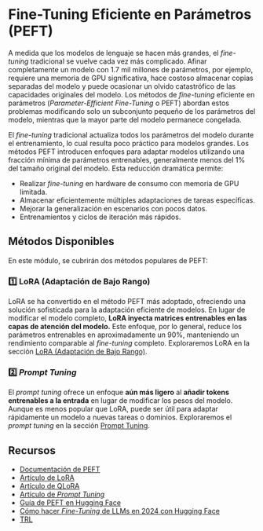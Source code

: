 # Fine-Tuning Eficiente en Parámetros (PEFT)

A medida que los modelos de lenguaje se hacen más grandes, el *fine-tuning* tradicional se vuelve cada vez más complicado. Afinar completamente un modelo con 1.7 mil millones de parámetros, por ejemplo, requiere una memoria de GPU significativa, hace costoso almacenar copias separadas del modelo y puede ocasionar un olvido catastrófico de las capacidades originales del modelo. Los métodos de *fine-tuning* eficiente en parámetros (*Parameter-Efficient Fine-Tuning* o PEFT) abordan estos problemas modificando solo un subconjunto pequeño de los parámetros del modelo, mientras que la mayor parte del modelo permanece congelada.

El *fine-tuning* tradicional actualiza todos los parámetros del modelo durante el entrenamiento, lo cual resulta poco práctico para modelos grandes. Los métodos PEFT introducen enfoques para adaptar modelos utilizando una fracción mínima de parámetros entrenables, generalmente menos del 1% del tamaño original del modelo. Esta reducción dramática permite:

- Realizar *fine-tuning* en hardware de consumo con memoria de GPU limitada.
- Almacenar eficientemente múltiples adaptaciones de tareas específicas.
- Mejorar la generalización en escenarios con pocos datos.
- Entrenamientos y ciclos de iteración más rápidos.

## Métodos Disponibles

En este módulo, se cubrirán dos métodos populares de PEFT:

### 1️⃣ LoRA (Adaptación de Bajo Rango)

LoRA se ha convertido en el método PEFT más adoptado, ofreciendo una solución sofisticada para la adaptación eficiente de modelos. En lugar de modificar el modelo completo, **LoRA inyecta matrices entrenables en las capas de atención del modelo.** Este enfoque, por lo general, reduce los parámetros entrenables en aproximadamente un 90%, manteniendo un rendimiento comparable al *fine-tuning* completo. Exploraremos LoRA en la sección [LoRA (Adaptación de Bajo Rango)](./lora_adapters.md).

### 2️⃣ *Prompt Tuning*

El *prompt tuning* ofrece un enfoque **aún más ligero** al **añadir tokens entrenables a la entrada** en lugar de modificar los pesos del modelo. Aunque es menos popular que LoRA, puede ser útil para adaptar rápidamente un modelo a nuevas tareas o dominios. Exploraremos el *prompt tuning* en la sección [Prompt Tuning](./prompt_tuning.md).

<!-- | Prompt Tuning | Aprende a implementar *prompt tuning* | 🐢 Entrenar *soft prompts*<br>🐕 Comparar diferentes estrategias de inicialización<br>🦁 Evaluar en múltiples tareas | [Notebook](../../../notebooks/es/3_parameter_efficient_finetuning/prompt_tuning_example.ipynb) | <a target="_blank" href="https://colab.research.google.com/github/huggingface/smol-course/blob/main/notebooks/es/3_parameter_efficient_finetuning/prompt_tuning_example.ipynb"><img src="https://colab.research.google.com/assets/colab-badge.svg" alt="Abrir en Colab"/></a> | -->

## Recursos
- [Documentación de PEFT](https://huggingface.co/docs/peft)
- [Artículo de LoRA](https://arxiv.org/abs/2106.09685)
- [Artículo de QLoRA](https://arxiv.org/abs/2305.14314)
- [Artículo de *Prompt Tuning*](https://arxiv.org/abs/2104.08691)
- [Guía de PEFT en Hugging Face](https://huggingface.co/blog/peft)
- [Cómo hacer *Fine-Tuning* de LLMs en 2024 con Hugging Face](https://www.philschmid.de/fine-tune-llms-in-2024-with-trl)
- [TRL](https://huggingface.co/docs/trl/index)